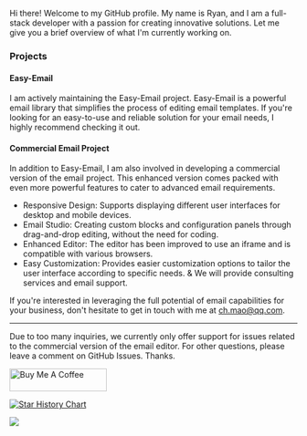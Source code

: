Hi there! Welcome to my GitHub profile. My name is Ryan, and I am a full-stack developer with a passion for creating innovative solutions. Let me give you a brief overview of what I'm currently working on.

### Projects
#### Easy-Email
I am actively maintaining the Easy-Email project. Easy-Email is a powerful email library that simplifies the process of editing email templates. If you're looking for an easy-to-use and reliable solution for your email needs, I highly recommend checking it out.

#### Commercial Email Project
In addition to Easy-Email, I am also involved in developing a commercial version of the email project. This enhanced version comes packed with even more powerful features to cater to advanced email requirements. 
- Responsive Design: Supports displaying different user interfaces for desktop and mobile devices.
- Email Studio: Creating custom blocks and configuration panels through drag-and-drop editing, without the need for coding.
- Enhanced Editor: The editor has been improved to use an iframe and is compatible with various browsers.
- Easy Customization: Provides easier customization options to tailor the user interface according to specific needs.
& We will provide consulting services and email support.

If you're interested in leveraging the full potential of email capabilities for your business, don't hesitate to get in touch with me at ch.mao@qq.com.

---

Due to too many inquiries, we currently only offer support for issues related to the commercial version of the email editor. For other questions, please leave a comment on GitHub Issues. Thanks.

<a href="https://www.buymeacoffee.com/easyemail" target="_blank" rel="noreferrer nofollow">
   <img src="https://cdn.buymeacoffee.com/buttons/default-red.png" alt="Buy Me A Coffee" height="40" width="170" >
</a>


[![Star History Chart](https://api.star-history.com/svg?repos=zalify/easy-email&type=Date)](https://star-history.com/#zalify/easy-email&Date)



<img src="https://komarev.com/ghpvc/?username=m-ryan&style=for-the-badge">



